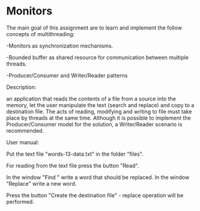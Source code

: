 # Monitors
The main goal of this assignment are to learn and implement the follow concepts of multithreading:

-Monitors as synchronization mechanisms.

-Bounded buffer as shared resource for communication between multiple threads.

-Producer/Consumer and Writer/Reader patterns





Description:

an application that reads the contents of a file from a source into the memory, let the user manipulate the text (search
and replace) and copy to a destination file. The acts of reading, modifying and writing to file must take place by threads at the same
time. Although it is possible to implement the Producer/Consumer model for the solution, a Writer/Reader scenario is recommended.





User manual:

Put the text file "words-13-data.txt" in the folder "files".

For reading from the text file press the button "Read".

In the window "Find " write a word that should be replaced. In the window "Replace" write a new word.

Press the button "Create the destination file" - replace operation will be performed. 
